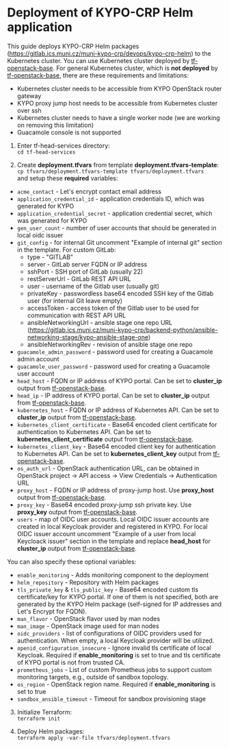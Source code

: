 # Deployment of KYPO-CRP Helm application

This guide deploys KYPO-CRP Helm packages (https://gitlab.ics.muni.cz/muni-kypo-crp/devops/kypo-crp-helm) to the Kubernetes cluster. You can use
Kubernetes cluster deployed by [tf-openstack-base](tf-openstack-base). For general
Kubernetes cluster, which is **not deployed** by [tf-openstack-base](tf-openstack-base), there are these requirements and limitations:
* Kubernetes cluster needs to be accessible from KYPO OpenStack router gateway
* KYPO proxy jump host needs to be accessible from Kubernetes cluster over ssh
* Kubernetes cluster needs to have a single worker node (we are working on removing this limitation)
* Guacamole console is not supported

1. Enter tf-head-services directory:\
`cd tf-head-services`

2. Create **deployment.tfvars** from template **deployment.tfvars-template**:\
`cp tfvars/deployment.tfvars-template tfvars/deployment.tfvars`\
 and setup these **required** variables:
 * `acme_contact` - Let's encrypt contact email address
 * `application_credential_id` - application credentials ID, which was generated for KYPO
 * `application_credential_secret` - application credential secret, which was generated for KYPO
 * `gen_user_count` - number of user accounts that should be generated in local oidc issuer
 * `git_config` - for internal Git uncomment "Example of internal git" section in the template. For custom GitLab:
     * type - "GITLAB"
     * server - GitLab server FQDN or IP address
     * sshPort - SSH port of GitLab (usually 22)
     * restServerUrl - GitLab REST API URL
     * user - username of the Gitlab user (usually git)
     * privateKey - passwordless base64 encoded SSH key of the Gitlab user (for internal Git leave empty)
     * accessToken - access token of the Gitlab user to be used for communication with REST API URL
     * ansibleNetworkingUrl - ansible stage one repo URL (https://gitlab.ics.muni.cz/muni-kypo-crp/backend-python/ansible-networking-stage/kypo-ansible-stage-one)
     * ansibleNetworkingRev - revision of ansible stage one repo
 * `guacamole_admin_password` - password used for creating a Guacamole admin account
 * `guacamole_user_password` - password used for creating a Guacamole user account
 * `head_host` - FQDN or IP address of KYPO portal. Can be set to **cluster_ip** output from [tf-openstack-base](tf-openstack-base).
 * `head_ip` - IP address of KYPO portal. Can be set to **cluster_ip** output from [tf-openstack-base](tf-openstack-base).
 * `kubernetes_host` - FQDN or IP address of Kubernetes API. Can be set to **cluster_ip** output from [tf-openstack-base](tf-openstack-base).
 * `kubernetes_client_certificate` - Base64 encoded client certificate for authentication to Kubernetes API. Can be set to **kubernetes_client_certificate** output from [tf-openstack-base](tf-openstack-base).
 * `kubernetes_client_key` - Base64 encoded client key for authentication to Kubernetes API. Can be set to **kubernetes_client_key** output from [tf-openstack-base](tf-openstack-base).
 * `os_auth_url` - OpenStack authentication URL, can be obtained in OpenStack project -> API access -> View Credentials -> Authentication URL
 * `proxy_host` - FQDN or IP address of proxy-jump host. Use **proxy_host** output from [tf-openstack-base](tf-openstack-base).
 * `proxy_key` - Base64 encoded proxy-jump ssh private key. Use **proxy_key** output from [tf-openstack-base](tf-openstack-base).
 * `users` - map of OIDC user accounts. Local OIDC issuer accounts are created in local Keycloak provider and registered in KYPO. For local OIDC issuer account uncomment "Example of a user from local Keycloack issuer" section in the template and replace **head_host** for **cluster_ip** output from [tf-openstack-base](tf-openstack-base).

 You can also specify these optional variables:
 * `enable_monitoring` - Adds monitoring component to the deployment
 * `helm_repository` - Repository with Helm packages
 * `tls_private_key` & `tls_public_key` - Base64 encoded custom tls certificate/key for KYPO portal. If one of them is not specified, both are generated by the KYPO Helm package (self-signed for IP  addresses and Let's Encrypt for FQDN).
 * `man_flavor` - OpenStack flavor used by man nodes
 * `man_image` - OpenStack image used for man nodes
 * `oidc_providers` - list of configurations of OIDC providers used for authentication. When empty, a local Keycloak provider will be utilized.
 * `openid_configuration_insecure` - Ignore invalid tls certificate of local Keycloak. Required if **enable_monitoring** is set to true and tls certificate of KYPO portal is not from trusted CA.
 * `prometheus_jobs` - List of custom Prometheus jobs to support custom monitoring targets, e.g., outside of sandbox topology.
 * `os_region` - OpenStack region name. Required if **enable_monitoring** is set to true
 * `sandbox_ansible_timeout` - Timeout for sandbox provisioning stage

3. Initialize Terraform:\
`terraform init`

4. Deploy Helm packages:\
`terraform apply -var-file tfvars/deployment.tfvars`
